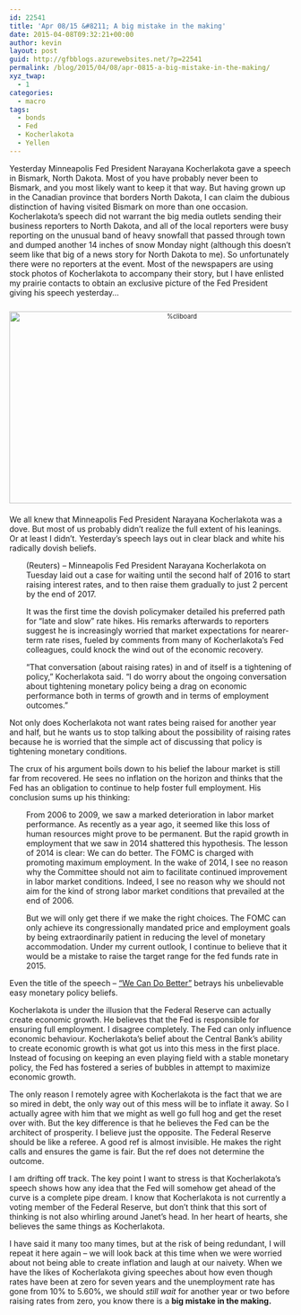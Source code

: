 ```yaml
---
id: 22541
title: 'Apr 08/15 &#8211; A big mistake in the making'
date: 2015-04-08T09:32:21+00:00
author: kevin
layout: post
guid: http://gfbblogs.azurewebsites.net/?p=22541
permalink: /blog/2015/04/08/apr-0815-a-big-mistake-in-the-making/
xyz_twap:
  - 1
categories:
  - macro
tags:
  - bonds
  - Fed
  - Kocherlakota
  - Yellen
---
```

Yesterday Minneapolis Fed President Narayana Kocherlakota gave a speech in Bismark, North Dakota. Most of you have probably never been to Bismark, and you most likely want to keep it that way. But having grown up in the Canadian province that borders North Dakota, I can claim the dubious distinction of having visited Bismark on more than one occasion. Kocherlakota&#8217;s speech did not warrant the big media outlets sending their business reporters to North Dakota, and all of the local reporters were busy reporting on the unusual band of heavy snowfall that passed through town and dumped another 14 inches of snow Monday night (although this doesn&#8217;t seem like that big of a news story for North Dakota to me). So unfortunately there were no reporters at the event. Most of the newspapers are using stock photos of Kocherlakota to accompany their story, but I have enlisted my prairie contacts to obtain an exclusive picture of the Fed President giving his speech yesterday&#8230;

<div style="width: image width px; font-size: 80%; text-align: center;">
  <a href="http://themacrotourist.com/pictures/Azure/DoveApr0815.png"><img class="size-full wp-image-14271" style="padding-top: 1.0em;padding-bottom: 0.5em;" alt="%cliboard" src="http://themacrotourist.com/pictures/Azure/DoveApr0815.png" width="600" height="342" /></a>
</div>

We all knew that Minneapolis Fed President Narayana Kocherlakota was a dove. But most of us probably didn&#8217;t realize the full extent of his leanings. Or at least I didn&#8217;t. Yesterday&#8217;s speech lays out in clear black and white his radically dovish beliefs.

<p style="padding-left: 30px;">
  (Reuters) &#8211; Minneapolis Fed President Narayana Kocherlakota on Tuesday laid out a case for waiting until the second half of 2016 to start raising interest rates, and to then raise them gradually to just 2 percent by the end of 2017.
</p>

<p style="padding-left: 30px;">
  It was the first time the dovish policymaker detailed his preferred path for &#8220;late and slow&#8221; rate hikes. His remarks afterwards to reporters suggest he is increasingly worried that market expectations for nearer-term rate rises, fueled by comments from many of Kocherlakota&#8217;s Fed colleagues, could knock the wind out of the economic recovery.
</p>

<p style="padding-left: 30px;">
  &#8220;That conversation (about raising rates) in and of itself is a tightening of policy,&#8221; Kocherlakota said. &#8220;I do worry about the ongoing conversation about tightening monetary policy being a drag on economic performance both in terms of growth and in terms of employment outcomes.&#8221;
</p>

Not only does Kocherlakota not want rates being raised for another year and half, but he wants us to stop talking about the possibility of raising rates because he is worried that the simple act of discussing that policy is tightening monetary conditions.

The crux of his argument boils down to his belief the labour market is still far from recovered. He sees no inflation on the horizon and thinks that the Fed has an obligation to continue to help foster full employment. His conclusion sums up his thinking:

<p style="padding-left: 30px;">
  From 2006 to 2009, we saw a marked deterioration in labor market performance. As recently as a year ago, it seemed like this loss of human resources might prove to be permanent. But the rapid growth in employment that we saw in 2014 shattered this hypothesis. The lesson of 2014 is clear: We can do better. The FOMC is charged with promoting maximum employment. In the wake of 2014, I see no reason why the Committee should not aim to facilitate continued improvement in labor market conditions. Indeed, I see no reason why we should not aim for the kind of strong labor market conditions that prevailed at the end of 2006.
</p>

<p style="padding-left: 30px;">
  But we will only get there if we make the right choices. The FOMC can only achieve its congressionally mandated price and employment goals by being extraordinarily patient in reducing the level of monetary accommodation. Under my current outlook, I continue to believe that it would be a mistake to raise the target range for the fed funds rate in 2015.
</p>

Even the title of the speech &#8211; [&#8220;We Can Do Better&#8221;](https://www.minneapolisfed.org/news-and-events/presidents-speeches/we-can-do-better-bismarck) betrays his unbelievable easy monetary policy beliefs.

Kocherlakota is under the illusion that the Federal Reserve can actually create economic growth. He believes that the Fed is responsible for ensuring full employment. I disagree completely. The Fed can only influence economic behaviour. Kocherlakota&#8217;s belief about the Central Bank&#8217;s ability to create economic growth is what got us into this mess in the first place. Instead of focusing on keeping an even playing field with a stable monetary policy, the Fed has fostered a series of bubbles in attempt to maximize economic growth.

The only reason I remotely agree with Kocherlakota is the fact that we are so mired in debt, the only way out of this mess will be to inflate it away. So I actually agree with him that we might as well go full hog and get the reset over with. But the key difference is that he believes the Fed can be the architect of prosperity. I believe just the opposite. The Federal Reserve should be like a referee. A good ref is almost invisible. He makes the right calls and ensures the game is fair. But the ref does not determine the outcome. 

I am drifting off track. The key point I want to stress is that Kocherlakota&#8217;s speech shows how any idea that the Fed will somehow get ahead of the curve is a complete pipe dream. I know that Kocherlakota is not currently a voting member of the Federal Reserve, but don&#8217;t think that this sort of thinking is not also whirling around Janet&#8217;s head. In her heart of hearts, she believes the same things as Kocherlakota.

I have said it many too many times, but at the risk of being redundant, I will repeat it here again &#8211; we will look back at this time when we were worried about not being able to create inflation and laugh at our naivety. When we have the likes of Kocherlakota giving speeches about how even though rates have been at zero for seven years and the unemployment rate has gone from 10% to 5.60%, we should _still wait_ for another year or two before raising rates from zero, you know there is a **big mistake in the making.**